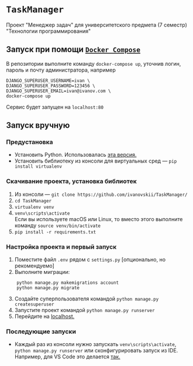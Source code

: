 # `TaskManager`

Проект "Менеджер задач" для университетского предмета (7 семестр) "Технологии программирования"

## Запуск при помощи [`Docker Compose`](https://www.docker.com/products/docker-desktop)

В репозитории выполните команду `docker-compose up`, уточнив логин, пароль и почту администратора, например

```
DJANGO_SUPERUSER_USERNAME=ivan \
DJANGO_SUPERUSER_PASSWORD=123456 \
DJANGO_SUPERUSER_EMAIL=ivan@ivanov.com \
docker-compose up
``` 

Сервис будет запущен на `localhost:80`

## Запуск вручную

### Предустановка

* Установить Python. Использовалась [эта версия.](https://www.python.org/ftp/python/3.9.0/python-3.9.0-amd64.exe)
* Установить библиотеку из консоли для виртуальных сред — `pip install virtualenv`

### Скачивание проекта, установка библиотек

1. Из консоли — `git clone https://github.com/ivanovskii/TaskManager/`
2. `cd TaskManager`
3. `virtualenv venv`
4. `venv\scripts\activate`  
   Если вы используете macOS или Linux, то вместо этого выполните команду `source venv/bin/activate`
5. `pip install -r requirements.txt`

### Настройка проекта и первый запуск

1. Поместите файл `.env` рядом с `settings.py` [опционально, но рекомендуемо]
2. Выполните миграции:

```
    python manage.py makemigrations account
    python manage.py migrate
```

3. Создайте суперпользователя командой `python manage.py createsuperuser`
4. Запустите проект командой `python manage.py runserver`
5. Перейдите на [localhost.](http://127.0.0.1:8000/)

### Последующие запуски

* Каждый раз из консоли нужно запускать `venv\scripts\activate`, `python manage.py runserver` или сконфигурировать
  запуск из IDE. Например, для VS Code это делается [так.](https://code.visualstudio.com/docs/python/tutorial-django)